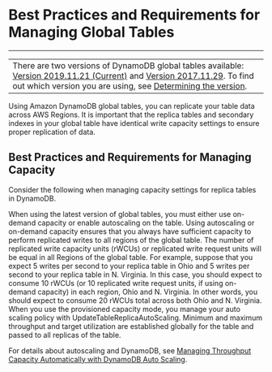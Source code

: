 # Best Practices and Requirements for Managing Global Tables<a name="V2globaltables_reqs_bestpractices"></a>


****  

|  | 
| --- |
| There are two versions of DynamoDB global tables available: [Version 2019\.11\.21 \(Current\)](globaltables.V2.md) and [Version 2017\.11\.29](globaltables.V1.md)\. To find out which version you are using, see [Determining the version](globaltables.DetermineVersion.md)\. | 

Using Amazon DynamoDB global tables, you can replicate your table data across AWS Regions\. It is important that the replica tables and secondary indexes in your global table have identical write capacity settings to ensure proper replication of data\.

## Best Practices and Requirements for Managing Capacity<a name="V2globaltables_reqs_bestpractices.tables"></a>

Consider the following when managing capacity settings for replica tables in DynamoDB\.

When using the latest version of global tables, you must either use on\-demand capacity or enable autoscaling on the table\. Using autoscaling or on\-demand capacity ensures that you always have sufficient capacity to perform replicated writes to all regions of the global table\. The number of replicated write capacity units \(rWCUs\) or replicated write request units will be equal in all Regions of the global table\. For example, suppose that you expect 5 writes per second to your replica table in Ohio and 5 writes per second to your replica table in N\. Virginia\. In this case, you should expect to consume 10 rWCUs \(or 10 replicated write request units, if using on\-demand capacity\) in each region, Ohio and N\. Virginia\. In other words, you should expect to consume 20 rWCUs total across both Ohio and N\. Virginia\. When you use the provisioned capacity mode, you manage your auto scaling policy with UpdateTableReplicaAutoScaling\. Minimum and maximum throughput and target utilization are established globally for the table and passed to all replicas of the table\.

For details about autoscaling and DynamoDB, see [Managing Throughput Capacity Automatically with DynamoDB Auto Scaling](AutoScaling.md)\. 